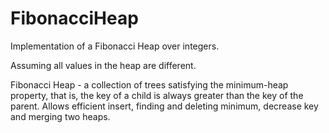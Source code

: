 # FibonacciHeap 
Implementation of a Fibonacci Heap over integers.

Assuming all values in the heap are different.

Fibonacci Heap - a collection of trees satisfying the minimum-heap property, that is, the key of a child is always greater than the key of the parent.
Allows efficient insert, finding and deleting minimum, decrease key and merging two heaps.
